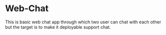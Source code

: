 # Web-Chat
This is basic web chat app through which two user can chat with each other but the target is to make it deployable support chat. 
